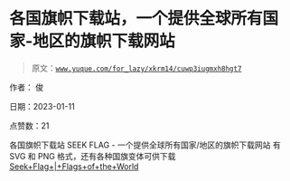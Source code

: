 # 各国旗帜下载站，一个提供全球所有国家-地区的旗帜下载网站

> 原文：[`www.yuque.com/for_lazy/xkrm14/cuwp3iugmxh8hgt7`](https://www.yuque.com/for_lazy/xkrm14/cuwp3iugmxh8hgt7)



作者： 俊 

日期：2023-01-11 

点赞数：21 

各国旗帜下载站 SEEK FLAG - 一个提供全球所有国家/地区的旗帜下载网站 有 SVG 和 PNG 格式，还有各种国旗变体可供下载 [Seek+Flag+|+Flags+of+the+World](https://seekflag.com/) 

